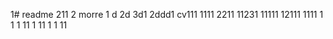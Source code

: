 1# readme 211
2 morre
1 d
2d
3d1 
2ddd1
cv111
1111
2211
11231
11111
12111
1111
1  1
1
11
1
11
1
1
11
